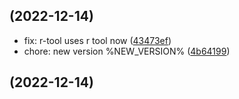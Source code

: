 ##  (2022-12-14)

* fix: r-tool uses r tool now ([43473ef](https://github.com/xenial-io/Xenial.RTool/commit/43473ef))
* chore: new version %NEW_VERSION% ([4b64199](https://github.com/xenial-io/Xenial.RTool/commit/4b64199))



##  (2022-12-14)





